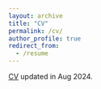 ```yaml
---
layout: archive
title: "CV"
permalink: /cv/
author_profile: true
redirect_from:
  - /resume
---
```


[CV](/files/CV_HaoXu_2024.pdf) updated in Aug 2024.

